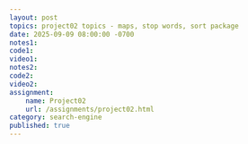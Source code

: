 ```yaml
---
layout: post
topics: project02 topics - maps, stop words, sort package
date: 2025-09-09 08:00:00 -0700
notes1: 
code1: 
video1: 
notes2: 
code2: 
video2: 
assignment:
    name: Project02
    url: /assignments/project02.html
category: search-engine
published: true
---
```

